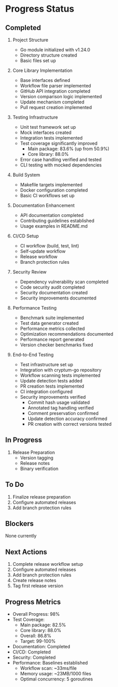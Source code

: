 # Progress Status

## Completed
1. Project Structure
   - Go module initialized with v1.24.0
   - Directory structure created
   - Basic files set up

2. Core Library Implementation
   - Base interfaces defined
   - Workflow file parser implemented
   - GitHub API integration completed
   - Version comparison logic implemented
   - Update mechanism completed
   - Pull request creation implemented

3. Testing Infrastructure
   - Unit test framework set up
   - Mock interfaces created
   - Integration tests implemented
   - Test coverage significantly improved
     * Main package: 83.6% (up from 50.9%)
     * Core library: 88.0%
   - Error case handling verified and tested
   - CLI testing with mocked dependencies

4. Build System
   - Makefile targets implemented
   - Docker configuration completed
   - Basic CI workflows set up

5. Documentation Enhancement
   - API documentation completed
   - Contributing guidelines established
   - Usage examples in README.md

6. CI/CD Setup
   - CI workflow (build, test, lint)
   - Self-update workflow
   - Release workflow
   - Branch protection rules

7. Security Review
   - Dependency vulnerability scan completed
   - Code security audit completed
   - Security documentation created
   - Security improvements documented

8. Performance Testing
   - Benchmark suite implemented
   - Test data generator created
   - Performance metrics collected
   - Optimization recommendations documented
   - Performance report generated
   - Version checker benchmarks fixed

9. End-to-End Testing
   - Test infrastructure set up
   - Integration with cryptum-go repository
   - Workflow scanning tests implemented
   - Update detection tests added
   - PR creation tests implemented
   - CI integration configured
   - Security improvements verified
     * Commit hash usage validated
     * Annotated tag handling verified
     * Comment preservation confirmed
     * Update detection accuracy confirmed
     * PR creation with correct versions tested

## In Progress
1. Release Preparation
   - Version tagging
   - Release notes
   - Binary verification

## To Do
1. Finalize release preparation
2. Configure automated releases
3. Add branch protection rules

## Blockers
None currently

## Next Actions
1. Complete release workflow setup
2. Configure automated releases
3. Add branch protection rules
4. Create release notes
5. Tag first release version

## Progress Metrics
- Overall Progress: 98%
- Test Coverage: 
  * Main package: 82.5%
  * Core library: 88.0%
  * Overall: 86.8%
  * Target: 99-100%
- Documentation: Completed
- CI/CD: Completed
- Security: Completed
- Performance: Baselines established
  * Workflow scan: ~33ms/file
  * Memory usage: ~23MB/1000 files
  * Optimal concurrency: 5 goroutines

